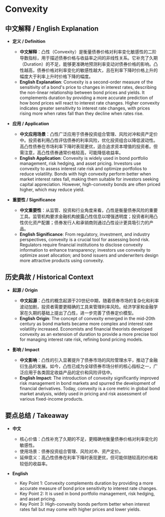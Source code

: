 # Convexity

## 中文解释 / English Explanation

* **定义 / Definition**  
  - **中文解释**：凸性（Convexity）是衡量债券价格对利率变化敏感性的二阶导数指标，用于描述债券价格与收益率之间的非线性关系。它补充了久期（Duration）的不足，能够更准确地预测利率变动对债券价格的影响。凸性越高，债券价格对利率变化的敏感性越大，且在利率下降时价格上升的幅度大于利率上升时价格下降的幅度。  
  - **English Explanation**: Convexity is a second-order measure of the sensitivity of a bond's price to changes in interest rates, describing the non-linear relationship between bond prices and yields. It complements duration by providing a more accurate prediction of how bond prices will react to interest rate changes. Higher convexity indicates greater sensitivity to interest rate changes, with prices rising more when rates fall than they decline when rates rise.

* **应用 / Application**  
  - **中文应用场景**：凸性广泛应用于债券投资组合管理、风险对冲和资产定价中。投资者利用凸性评估债券的利率风险，优化投资组合以降低波动性。高凸性债券在市场利率下降时表现更优，适合追求资本增值的投资者。但需注意，高凸性债券通常价格较高，可能降低收益率。  
  - **English Application**: Convexity is widely used in bond portfolio management, risk hedging, and asset pricing. Investors use convexity to assess interest rate risk and optimize portfolios to reduce volatility. Bonds with high convexity perform better when market interest rates fall, making them suitable for investors seeking capital appreciation. However, high-convexity bonds are often priced higher, which may reduce yield.

* **重要性 / Significance**  
  - **中文重要性**：从监管、投资和行业角度来看，凸性是衡量债券风险的重要工具。监管机构要求金融机构披露凸性信息以增强透明度；投资者利用凸性优化资产配置；债券发行人和承销商则通过凸性设计更具吸引力的产品。  
  - **English Significance**: From regulatory, investment, and industry perspectives, convexity is a crucial tool for assessing bond risk. Regulators require financial institutions to disclose convexity information to enhance transparency; investors use convexity to optimize asset allocation; and bond issuers and underwriters design more attractive products using convexity.

## 历史典故 / Historical Context

* **起源 / Origin**  
  - **中文起源**：凸性的概念起源于20世纪中期，随着债券市场的复杂化和利率波动加剧，投资者需要更精确的工具来管理利率风险。经济学家和金融学家在久期的基础上提出了凸性，进一步完善了债券定价模型。  
  - **English Origin**: The concept of convexity emerged in the mid-20th century as bond markets became more complex and interest rate volatility increased. Economists and financial theorists developed convexity as an extension of duration to provide a more precise tool for managing interest rate risk, refining bond pricing models.

* **影响 / Impact**  
  - **中文影响**：凸性的引入显著提升了债券市场的风险管理水平，推动了金融衍生品的发展。如今，凸性已成为全球债券市场分析的核心指标之一，广泛应用于各类固定收益产品的定价和风险评估中。  
  - **English Impact**: The introduction of convexity significantly improved risk management in bond markets and spurred the development of financial derivatives. Today, convexity is a core metric in global bond market analysis, widely used in pricing and risk assessment of various fixed-income products.

## 要点总结 / Takeaway

* **中文**  
  - 核心价值：凸性补充了久期的不足，更精确地衡量债券价格对利率变化的敏感性。  
  - 使用场景：债券投资组合管理、风险对冲、资产定价。  
  - 延伸意义：高凸性债券在利率下降时表现更优，但可能伴随较高的价格和较低的收益率。

* **English**  
  - Key Point 1: Convexity complements duration by providing a more accurate measure of bond price sensitivity to interest rate changes.  
  - Key Point 2: It is used in bond portfolio management, risk hedging, and asset pricing.  
  - Key Point 3: High-convexity bonds perform better when interest rates fall but may come with higher prices and lower yields.